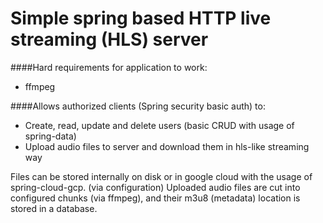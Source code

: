 # Simple spring based HTTP live streaming (HLS) server

####Hard requirements for application to work:
- ffmpeg

####Allows authorized clients (Spring security basic auth) to:
- Create, read, update and delete users (basic CRUD with usage of spring-data)
- Upload audio files to server and download them in hls-like streaming way

Files can be stored internally on disk or in google cloud with the usage of spring-cloud-gcp. (via configuration)
Uploaded audio files are cut into configured chunks (via ffmpeg), and their m3u8 (metadata) location is stored
in a database.